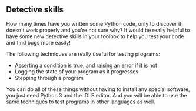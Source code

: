 ## Detective skills

How many times have you written some Python code, only to discover it doesn't work properly and you're not sure why? It would be really helpful to have some new detective skills in your toolbox to help you test your code and find bugs more easily!

The following techniques are really useful for testing programs:

- Asserting a condition is true, and raising an error if it is not
- Logging the state of your program as it progresses
- Stepping through a program

You can do all of these things without having to install any special software, you just need Python 3 and the IDLE editor. And you will be able to use the same techniques to test programs in other languages as well.
